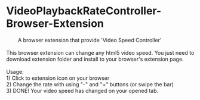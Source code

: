 # VideoPlaybackRateController-Browser-Extension
 &nbsp; &nbsp; &nbsp; &nbsp; A browser extension that provide 'Video Speed Controller'
<br><br>
This browser extension can change any html5 video speed.
You just need to download extension folder and install to your browser's extension page.
<br><br>
Usage: <br>
    1) Click to extension icon on your browser <br>
    2) Change the rate with using "-" and "+" buttons (or swipe the bar) <br>
    3) DONE! Your video speed has changed on your opened tab. <br>